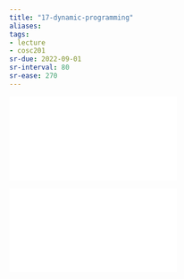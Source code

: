 ```yaml
---
title: "17-dynamic-programming"
aliases: 
tags: 
- lecture
- cosc201
sr-due: 2022-09-01
sr-interval: 80
sr-ease: 270
---
```




![dynamic-programming](notes/dynamic-programming.md)

![memoization](notes/memoization.md)